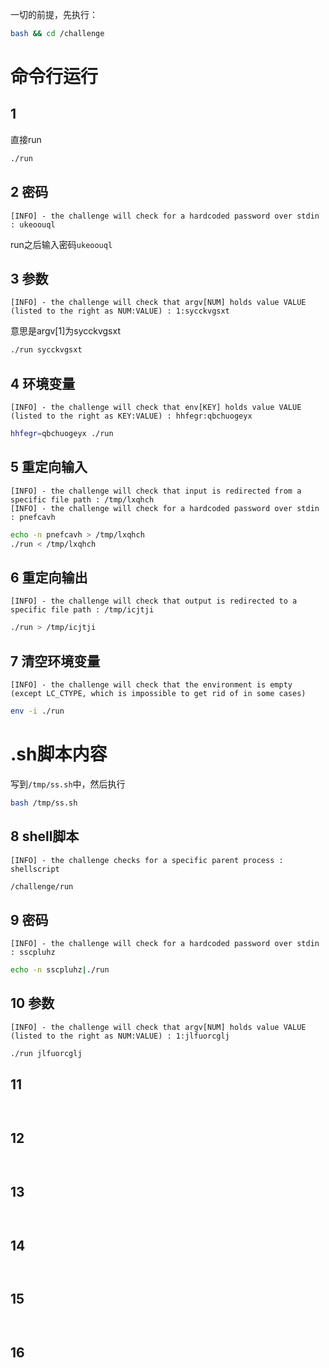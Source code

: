一切的前提，先执行：
```sh
bash && cd /challenge
```
# 命令行运行
## 1
直接run
```sh
./run
```
## 2 密码
```
[INFO] - the challenge will check for a hardcoded password over stdin : ukeoouql
```
run之后输入密码`ukeoouql`

## 3 参数
```
[INFO] - the challenge will check that argv[NUM] holds value VALUE (listed to the right as NUM:VALUE) : 1:sycckvgsxt
```
意思是argv\[1\]为sycckvgsxt
```sh
./run sycckvgsxt
```
## 4 环境变量
```
[INFO] - the challenge will check that env[KEY] holds value VALUE (listed to the right as KEY:VALUE) : hhfegr:qbchuogeyx
```
```sh
hhfegr=qbchuogeyx ./run
```
## 5 重定向输入
```
[INFO] - the challenge will check that input is redirected from a specific file path : /tmp/lxqhch
[INFO] - the challenge will check for a hardcoded password over stdin : pnefcavh
```
```sh
echo -n pnefcavh > /tmp/lxqhch
./run < /tmp/lxqhch
```
## 6 重定向输出
```
[INFO] - the challenge will check that output is redirected to a specific file path : /tmp/icjtji
```
```sh
./run > /tmp/icjtji
```
## 7 清空环境变量
```
[INFO] - the challenge will check that the environment is empty (except LC_CTYPE, which is impossible to get rid of in some cases)
```
```sh
env -i ./run 
```
# .sh脚本内容
写到`/tmp/ss.sh`中，然后执行
```sh
bash /tmp/ss.sh
```
## 8 shell脚本
```
[INFO] - the challenge checks for a specific parent process : shellscript
```
```sh
/challenge/run
```
## 9 密码
```
[INFO] - the challenge will check for a hardcoded password over stdin : sscpluhz
```
```sh
echo -n sscpluhz|./run
```
## 10 参数
```
[INFO] - the challenge will check that argv[NUM] holds value VALUE (listed to the right as NUM:VALUE) : 1:jlfuorcglj
```
```sh
./run jlfuorcglj
```
## 11 
```

```
```sh

```
## 12 
```

```
```sh

```
## 13 
```

```
```sh

```
## 14 
```

```
```sh

```
## 15 
```

```
```sh

```
## 16 
```

```
```sh

```
## 
```

```
```sh

```
## 
```

```
```sh

```
## 
```

```
```sh

```
## 
```

```
```sh

```
## 
```

```
```sh

```
## 
```

```
```sh

```
## 
```

```
```sh

```
## 
```

```
```sh

```
## 
```

```
```sh

```
## 
```

```
```sh

```
## 
```

```
```sh

```
## 
```

```
```sh

```
## 
```

```
```sh

```
## 
```

```
```sh

```
## 
```

```
```sh

```
## 
```

```
```sh

```
## 
```

```
```sh

```
## 
```

```
```sh

```
## 
```

```
```sh

```
## 
```

```
```sh

```
## 
```

```
```sh

```
## 
```

```
```sh

```
## 
```

```
```sh

```
## 
```

```
```sh

```
## 
```

```
```sh

```
## 
```

```
```sh

```
## 
```

```
```sh

```
## 
```

```
```sh

```
## 
```

```
```sh

```
## 
```

```
```sh

```
## 
```

```
```sh

```
## 
```

```
```sh

```
## 
```

```
```sh

```
## 
```

```
```sh

```
## 
```

```
```sh

```
## 
```

```
```sh

```
## 
```

```
```sh

```
## 
```

```
```sh

```
## 
```

```
```sh

```
## 
```

```
```sh

```
## 
```

```
```sh

```
## 
```

```
```sh

```
## 
```

```
```sh

```
## 
```

```
```sh

```
## 
```

```
```sh

```
## 
```

```
```sh

```
## 
```

```
```sh

```
## 
```

```
```sh

```
## 
```

```
```sh

```
## 
```

```
```sh

```
## 
```

```
```sh

```
## 
```

```
```sh

```
## 
```

```
```sh

```
## 
```

```
```sh

```
## 
```

```
```sh

```
## 
```

```
```sh

```
## 
```

```
```sh

```
## 
```

```
```sh

```
## 
```

```
```sh

```
## 
```

```
```sh

```
## 
```

```
```sh

```
## 
```

```
```sh

```
## 
```

```
```sh

```
## 
```

```
```sh

```
## 
```

```
```sh

```
## 
```

```
```sh

```
## 
```

```
```sh

```
## 
```

```
```sh

```
## 
```

```
```sh

```
## 
```

```
```sh

```
## 
```

```
```sh

```
## 
```

```
```sh

```
## 
```

```
```sh

```
## 
```

```
```sh

```
## 
```

```
```sh

```
## 
```

```
```sh

```
## 
```

```
```sh

```
## 
```

```
```sh

```
## 
```

```
```sh

```
## 
```

```
```sh

```
## 
```

```
```sh

```
## 
```

```
```sh

```
## 
```

```
```sh

```
## 
```

```
```sh

```
## 
```

```
```sh

```
## 
```

```
```sh

```
## 
```

```
```sh

```
## 
```

```
```sh

```
## 
```

```
```sh

```
## 
```

```
```sh

```
## 
```

```
```sh

```
## 
```

```
```sh

```
## 
```

```
```sh

```
## 
```

```
```sh

```
## 
```

```
```sh

```
## 
```

```
```sh

```
